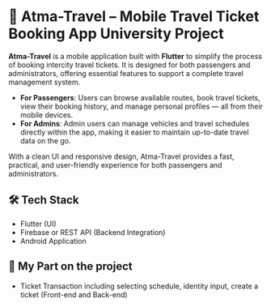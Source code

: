 # 🚐 Atma-Travel – Mobile Travel Ticket Booking App University Project

**Atma-Travel** is a mobile application built with **Flutter** to simplify the process of booking intercity travel tickets. It is designed for both passengers and administrators, offering essential features to support a complete travel management system.

- **For Passengers**: Users can browse available routes, book travel tickets, view their booking history, and manage personal profiles — all from their mobile devices.  
- **For Admins**: Admin users can manage vehicles and travel schedules directly within the app, making it easier to maintain up-to-date travel data on the go.

With a clean UI and responsive design, Atma-Travel provides a fast, practical, and user-friendly experience for both passengers and administrators.

## 🛠 Tech Stack

- Flutter (UI)
- Firebase or REST API (Backend Integration)
- Android Application

## 📂 My Part on the project
- Ticket Transaction including selecting schedule, identity input, create a ticket (Front-end and Back-end)

